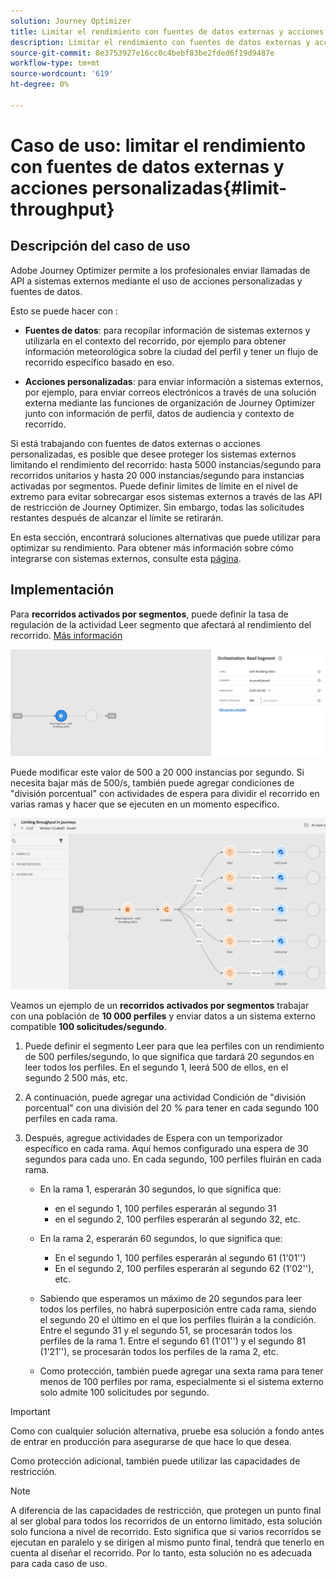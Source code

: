 ```yaml
---
solution: Journey Optimizer
title: Limitar el rendimiento con fuentes de datos externas y acciones personalizadas
description: Limitar el rendimiento con fuentes de datos externas y acciones personalizadas
source-git-commit: 8e3753927e16cc0c4bebf83be2fded6f19d9487e
workflow-type: tm+mt
source-wordcount: '619'
ht-degree: 0%

---
```



# Caso de uso: limitar el rendimiento con fuentes de datos externas y acciones personalizadas{#limit-throughput}

## Descripción del caso de uso

Adobe Journey Optimizer permite a los profesionales enviar llamadas de API a sistemas externos mediante el uso de acciones personalizadas y fuentes de datos.

Esto se puede hacer con :

* **Fuentes de datos**: para recopilar información de sistemas externos y utilizarla en el contexto del recorrido, por ejemplo para obtener información meteorológica sobre la ciudad del perfil y tener un flujo de recorrido específico basado en eso.

* **Acciones personalizadas**: para enviar información a sistemas externos, por ejemplo, para enviar correos electrónicos a través de una solución externa mediante las funciones de organización de Journey Optimizer junto con información de perfil, datos de audiencia y contexto de recorrido.

Si está trabajando con fuentes de datos externas o acciones personalizadas, es posible que desee proteger los sistemas externos limitando el rendimiento del recorrido: hasta 5000 instancias/segundo para recorridos unitarios y hasta 20 000 instancias/segundo para instancias activadas por segmentos. Puede definir límites de límite en el nivel de extremo para evitar sobrecargar esos sistemas externos a través de las API de restricción de Journey Optimizer. Sin embargo, todas las solicitudes restantes después de alcanzar el límite se retirarán.

En esta sección, encontrará soluciones alternativas que puede utilizar para optimizar su rendimiento. Para obtener más información sobre cómo integrarse con sistemas externos, consulte esta [página](../configuration/external-systems.md).

## Implementación

Para **recorridos activados por segmentos**, puede definir la tasa de regulación de la actividad Leer segmento que afectará al rendimiento del recorrido.  [Más información](../building-journeys/read-segment.md)

![](assets/limit-throughput-1.png)

Puede modificar este valor de 500 a 20 000 instancias por segundo. Si necesita bajar más de 500/s, también puede agregar condiciones de &quot;división porcentual&quot; con actividades de espera para dividir el recorrido en varias ramas y hacer que se ejecuten en un momento específico.

![](assets/limit-throughput-2.png)

Veamos un ejemplo de un **recorridos activados por segmentos** trabajar con una población de **10 000 perfiles** y enviar datos a un sistema externo compatible **100 solicitudes/segundo**.

1. Puede definir el segmento Leer para que lea perfiles con un rendimiento de 500 perfiles/segundo, lo que significa que tardará 20 segundos en leer todos los perfiles. En el segundo 1, leerá 500 de ellos, en el segundo 2 500 más, etc.

1. A continuación, puede agregar una actividad Condición de &quot;división porcentual&quot; con una división del 20 % para tener en cada segundo 100 perfiles en cada rama.

1. Después, agregue actividades de Espera con un temporizador específico en cada rama. Aquí hemos configurado una espera de 30 segundos para cada uno. En cada segundo, 100 perfiles fluirán en cada rama.

   * En la rama 1, esperarán 30 segundos, lo que significa que:
      * en el segundo 1, 100 perfiles esperarán al segundo 31
      * en el segundo 2, 100 perfiles esperarán al segundo 32, etc.
   * En la rama 2, esperarán 60 segundos, lo que significa que:
      * En el segundo 1, 100 perfiles esperarán al segundo 61 (1&#39;01&#39;&#39;)
      * En el segundo 2, 100 perfiles esperarán al segundo 62 (1&#39;02&#39;&#39;), etc.
   * Sabiendo que esperamos un máximo de 20 segundos para leer todos los perfiles, no habrá superposición entre cada rama, siendo el segundo 20 el último en el que los perfiles fluirán a la condición. Entre el segundo 31 y el segundo 51, se procesarán todos los perfiles de la rama 1. Entre el segundo 61 (1&#39;01&#39;&#39;) y el segundo 81 (1&#39;21&#39;&#39;), se procesarán todos los perfiles de la rama 2, etc.

   * Como protección, también puede agregar una sexta rama para tener menos de 100 perfiles por rama, especialmente si el sistema externo solo admite 100 solicitudes por segundo.



>[!IMPORTANT]
>
>Como con cualquier solución alternativa, pruebe esa solución a fondo antes de entrar en producción para asegurarse de que hace lo que desea.

Como protección adicional, también puede utilizar las capacidades de restricción.

>[!NOTE]
>
>A diferencia de las capacidades de restricción, que protegen un punto final al ser global para todos los recorridos de un entorno limitado, esta solución solo funciona a nivel de recorrido. Esto significa que si varios recorridos se ejecutan en paralelo y se dirigen al mismo punto final, tendrá que tenerlo en cuenta al diseñar el recorrido. Por lo tanto, esta solución no es adecuada para cada caso de uso.

